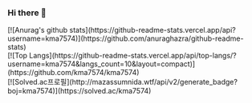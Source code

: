 ### Hi there 👋

<div>
  [![Anurag's github stats](https://github-readme-stats.vercel.app/api?username=kma7574)](https://github.com/anuraghazra/github-readme-stats)
</div>

<div>
  [![Top Langs](https://github-readme-stats.vercel.app/api/top-langs/?username=kma7574&langs_count=10&layout=compact)](https://github.com/kma7574/kma7574)﻿
</div>

<div>
  [![Solved.ac프로필](http://mazassumnida.wtf/api/v2/generate_badge?boj=kma7574)](https://solved.ac/kma7574)
</div>
<!--
**kma7574/kma7574** is a ✨ _special_ ✨ repository because its `README.md` (this file) appears on your GitHub profile.

Here are some ideas to get you started:

- 🔭 I’m currently working on ...
- 🌱 I’m currently learning ...
- 👯 I’m looking to collaborate on ...
- 🤔 I’m looking for help with ...
- 💬 Ask me about ...
- 📫 How to reach me: ...
- 😄 Pronouns: ...
- ⚡ Fun fact: ...
-->
